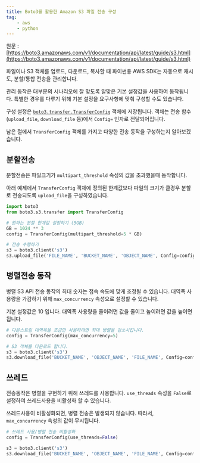```yaml
---
title: Boto3를 활용한 Amazon S3 파일 전송 구성
tag:
    - aws
    - python
---
```


원문 : [https://boto3.amazonaws.com/v1/documentation/api/latest/guide/s3.html](https://boto3.amazonaws.com/v1/documentation/api/latest/guide/s3.html)

파일이나 S3 객체를 업로드, 다운로드, 복사할 때 파이썬용 AWS SDK는 자동으로 재시도, 분할/통합 전송을 관리합니다.

관리 동작은 대부분의 시나리오에 잘 맞도록 알맞은 기본 설정값을 사용하여 동작됩니다.
특별한 경우를 다루기 위해 기본 설정을 요구사항에 맞춰 구성할 수도 있습니다.

구성 설정은 [`boto3.transfer.TransferConfig`](https://boto3.amazonaws.com/v1/documentation/api/latest/reference/customizations/s3.html#boto3.s3.transfer.TransferConfig) 객체에 저장됩니다.
객체는 전송 함수(`upload_file`, `download_file` 등)에서 `Config=` 인자로 전달되어집니다.

남은 절에서 `TransferConfig` 객체를 가지고 다양한 전송 동작을 구성하는지 알아보겠습니다.

## 분할전송

분할전송은 파일크기가 `multipart_threshold` 속성의 값을 초과했을때 동작합니다.

아래 예제에서 `TransferConfig` 객체에 정의된 한계값보다 파일의 크기가 클경우 분할로 전송되도록 `upload_file`을 구성하였습니다.

```python
import boto3
from boto3.s3.transfer import TransferConfig

# 원하는 분할 한계값 설정하기 (5GB)
GB = 1024 ** 3
config = TransferConfig(multipart_threshold=5 * GB)

# 전송 수행하기
s3 = boto3.client('s3')
s3.upload_file('FILE_NAME', 'BUCKET_NAME', 'OBJECT_NAME', Config=config)
```

## 병렬전송 동작

병렬 S3 API 전송 동작의 최대 숫자는 접속 속도에 맞게 조정될 수 있습니다. 대역폭 사용량을 가감하기 위해 `max_concurrency` 속성으로 설정할 수 있습니다.

기본 설정값은 10 입니다. 대역폭 사용량을 줄이려면 값을 줄이고 높이려면 값을 높이면 됩니다.

```python
# 다운스트림 대역폭을 조금만 사용하려면 최대 병렬을 감소시킵니다.
config = TransferConfig(max_concurrency=5)

# S3 객체를 다운로드 합니다.
s3 = boto3.client('s3')
s3.download_file('BUCKET_NAME', 'OBJECT_NAME', 'FILE_NAME', Config=config)
```

## 쓰레드

전송동작은 병렬을 구현하기 위해 쓰레드를 사용합니다. `use_threads` 속성을 `False`로 설정하여 쓰레드사용을 비활성화 할 수 있습니다.

쓰레드사용이 비활성화되면, 병렬 전송은 발생되지 않습니다. 따라서, `max_concurrency` 속성의 값이 무시됩니다.

```python
# 쓰레드 사용/병렬 전송 비활성화
config = TransferConfig(use_threads=False)

s3 = boto3.client('s3')
s3.download_file('BUCKET_NAME', 'OBJECT_NAME', 'FILE_NAME', Config=config)
```